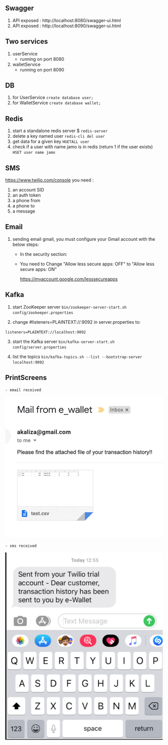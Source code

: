 ## Swagger

1. API exposed : http://localhost:8080/swagger-ui.html
2. API exposed : http://localhost:8090/swagger-ui.html

## Two services
1. userService
    - running on port 8080
2. walletService
    - running on port 8090

## DB
1. for UserService
`create database user;`
2. for WalletService
`create database wallet;`

## Redis
1. start a standalone redis server
$ `redis-server`
2. delete a key named user
`redis-cli del user`
3. get data for a given key
`HGETALL user`
4. check if a user with name jamo is in redis (return 1 if the user exists)
`HSET user name jamo`

## SMS

https://www.twilio.com/console
you need :
1. an account SID
2. an auth token
3. a phone from 
4. a phone to
5. a message

## Email
1. sending email gmail, you must configure your Gmail account with the below steps:
    - In the security section:
    - You need to Change "Allow less secure apps: OFF" to "Allow less secure apps: ON"
        
        https://myaccount.google.com/lesssecureapps

## Kafka

1. start ZooKeeper server
`bin/zookeeper-server-start.sh config/zookeeper.properties`

2. change #listeners=PLAINTEXT://:9092 in server.properties to:

`listeners=PLAINTEXT://localhost:9092`

3. start the Kafka server
`bin/kafka-server-start.sh config/server.properties`

4. list the topics 
`bin/kafka-topics.sh --list --bootstrap-server localhost:9092`

## PrintScreens 

    - email received 

![alt text](assets/screen-email.png)

    - sms received 
    
![alt text](assets/screen-sms.png)

   

